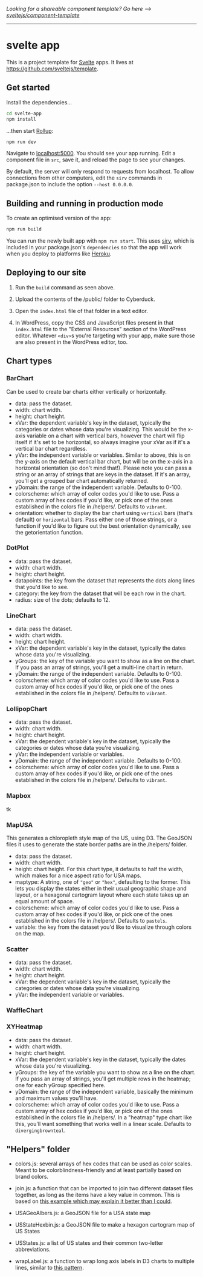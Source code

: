 *Looking for a shareable component template? Go here --> [sveltejs/component-template](https://github.com/sveltejs/component-template)*

---

# svelte app

This is a project template for [Svelte](https://svelte.dev) apps. It lives at https://github.com/sveltejs/template.

## Get started

Install the dependencies...

```bash
cd svelte-app
npm install
```

...then start [Rollup](https://rollupjs.org):

```bash
npm run dev
```

Navigate to [localhost:5000](http://localhost:5000). You should see your app running. Edit a component file in `src`, save it, and reload the page to see your changes.

By default, the server will only respond to requests from localhost. To allow connections from other computers, edit the `sirv` commands in package.json to include the option `--host 0.0.0.0`.


## Building and running in production mode

To create an optimised version of the app:

```bash
npm run build
```

You can run the newly built app with `npm run start`. This uses [sirv](https://github.com/lukeed/sirv), which is included in your package.json's `dependencies` so that the app will work when you deploy to platforms like [Heroku](https://heroku.com).

## Deploying to our site

1. Run the `build` command as seen above.

2. Upload the contents of the /public/ folder to Cyberduck.

3. Open the `index.html` file of that folder in a text editor.

4. In WordPress, copy the CSS and JavaScript files present in that `index.html` file to the "External Resources" section of the WordPress editor. Whatever `<div>`s you're targeting with your app, make sure those are also present in the WordPress editor, too.

## Chart types

### BarChart

Can be used to create bar charts either vertically or horizontally.

- data: pass the dataset.
- width: chart width.
- height: chart height.
- xVar: the dependent variable's key in the dataset, typically the categories or dates whose data you're visualizing. This would be the x-axis variable on a chart with vertical bars, however the chart will flip itself if it's set to be horizontal, so always imagine your xVar as if it's a vertical bar chart regardless.
- yVar: the independent variable or variables. Similar to above, this is on the y-axis on the default vertical bar chart, but will be on the x-axis in a horizontal orientation (so don't mind that!). Please note you can pass a string or an array of strings that are keys in the dataset. If it's an array, you'll get a grouped bar chart automatically returned.
- yDomain: the range of the independent variable. Defaults to 0-100.
- colorscheme: which array of color codes you'd like to use. Pass a custom array of hex codes if you'd like, or pick one of the ones established in the colors file in /helpers/. Defaults to `vibrant`.
- orientation: whether to display the bar chart using `vertical` bars (that's default) or `horizontal` bars. Pass either one of those strings, or a function if you'd like to figure out the best orientation dynamically, see the getorientation function.

### DotPlot

- data: pass the dataset.
- width: chart width.
- height: chart height.
- datapoints: the key from the dataset that represents the dots along lines that you'd like to see.
- category: the key from the dataset that will be each row in the chart.
- radius: size of the dots; defaults to 12.


### LineChart

- data: pass the dataset.
- width: chart width.
- height: chart height.
- xVar: the dependent variable's key in the dataset, typically the dates whose data you're visualizing.
- yGroups: the key of the variable you want to show as a line on the chart. If you pass an array of strings, you'll get a multi-line chart in return.
- yDomain: the range of the independent variable. Defaults to 0-100.
- colorscheme: which array of color codes you'd like to use. Pass a custom array of hex codes if you'd like, or pick one of the ones established in the colors file in /helpers/. Defaults to `vibrant`.


### LollipopChart

- data: pass the dataset.
- width: chart width.
- height: chart height.
- xVar: the dependent variable's key in the dataset, typically the categories or dates whose data you're visualizing.
- yVar: the independent variable or variables.
- yDomain: the range of the independent variable. Defaults to 0-100.
- colorscheme: which array of color codes you'd like to use. Pass a custom array of hex codes if you'd like, or pick one of the ones established in the colors file in /helpers/. Defaults to `vibrant`.


### Mapbox

tk


### MapUSA

This generates a chloropleth style map of the US, using D3. The GeoJSON files it uses to generate the state border paths are in the /helpers/ folder.

- data: pass the dataset.
- width: chart width.
- height: chart height. For this chart type, it defaults to half the width, which makes for a nice aspect ratio for USA maps.
- maptype: A string, one of `"geo"` or `"hex"`, defaulting to the former. This lets you display the states either in their usual geographic shape and layout, or a hexagonal cartogram layout where each state takes up an equal amount of space.
- colorscheme: which array of color codes you'd like to use. Pass a custom array of hex codes if you'd like, or pick one of the ones established in the colors file in /helpers/. Defaults to `pastels`.
- variable: the key from the dataset you'd like to visualize through colors on the map.


### Scatter

- data: pass the dataset.
- width: chart width.
- height: chart height.
- xVar: the dependent variable's key in the dataset, typically the categories or dates whose data you're visualizing.
- yVar: the independent variable or variables.




### WaffleChart



### XYHeatmap

- data: pass the dataset.
- width: chart width.
- height: chart height.
- xVar: the dependent variable's key in the dataset, typically the dates whose data you're visualizing.
- yGroups: the key of the variable you want to show as a line on the chart. If you pass an array of strings, you'll get multiple rows in the heatmap; one for each yGroup specified here.
- yDomain: the range of the independent variable, basically the minimum and maximum values you'll have.
- colorscheme: which array of color codes you'd like to use. Pass a custom array of hex codes if you'd like, or pick one of the ones established in the colors file in /helpers/. In a "heatmap" type chart like this, you'll want something that works well in a linear scale. Defaults to `divergingbrownteal`.




## "Helpers" folder


- colors.js: several arrays of hex codes that can be used as color scales. Meant to be colorblindness-friendly and at least partially based on brand colors.

- join.js: a function that can be imported to join two different dataset files together, as long as the items have a key value in common. This is based on [this example which may explain it better than I could](http://learnjsdata.com/combine_data.html).

- USAGeoAlbers.js: a GeoJSON file for a USA state map

- USStateHexbin.js: a GeoJSON file to make a hexagon cartogram map of US States

- USStates.js: a list of US states and their common two-letter abbreviations.

- wrapLabel.js: a function to wrap long axis labels in D3 charts to multiple lines, similar to [this pattern](https://bl.ocks.org/mbostock/7555321).
